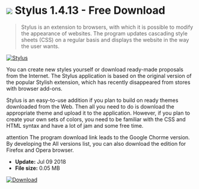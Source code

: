 # ![](https://cdn.softexe.net/static/icon/d/stylus-10054.png) Stylus 1.4.13 - Free Download

> Stylus is an extension to browsers, with which it is possible to modify the appearance of websites. The program updates cascading style sheets (CSS) on a regular basis and displays the website in the way the user wants.

[![Stylus](https://gallery.dpcdn.pl/imgc/Tools/83491/g_-_420x350_1.5_-_xe04b02c4-3cae-4a19-8df2-6bf6f460a0ab.png)](https://softexe.net/win/internet/browser-add-ons/stylus:pRRed.html)

You can create new styles yourself or download ready-made proposals from the Internet. The Stylus application is based on the original version of the popular Stylish extension, which has recently disappeared from stores with browser add-ons.
 
 Stylus is an easy-to-use addition if you plan to build on ready themes downloaded from the Web. Then all you need to do is download the appropriate theme and upload it to the application. However, if you plan to create your own sets of colors, you need to be familiar with the CSS and HTML syntax and have a lot of jam and some free time.
 
 attention
 The program download link leads to the Google Chorme version. By developing the All versions list, you can also download the edition for Firefox and Opera browser.


- **Update:** Jul 09 2018
- **File size:** 0.05 MB

[![Download](https://cdn.softexe.net/static/img/download.png)](https://softexe.net/win/internet/browser-add-ons/stylus:pRRed.html)


